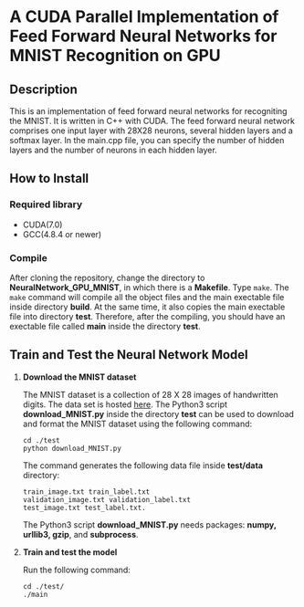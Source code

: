 # A CUDA Parallel Implementation of Feed Forward Neural Networks for MNIST Recognition on GPU

## Description
This is an implementation of feed forward neural networks for recogniting the MNIST. It is written in C++ with CUDA. 
The feed forward neural network comprises one input layer with 28X28 neurons, several hidden layers and a softmax layer.
In the main.cpp file, you can specify the number of hidden layers and the number of neurons in each hidden layer.

## How to Install
### Required library
* CUDA(7.0)
* GCC(4.8.4 or newer)

### Compile
After cloning the repository, change the directory to **NeuralNetwork\_GPU\_MNIST**, in which there is a **Makefile**. Type ```make```. The ```make``` command will compile all the object files and the main exectable file inside directory **build**. At the same time, it also copies the main exectable file into directory **test**. Therefore, after the compiling, you should have an exectable file called **main** inside the directory **test**.

## Train and Test the Neural Network Model
1. **Download the MNIST dataset**

   The MNIST dataset is a collection of 28 X 28 images of handwritten digits. The data set is hosted [here](http://yann.lecun.com/exdb/mnist/). The Python3 script **download_MNIST.py** inside the directory **test** can be used to download and format the MNIST dataset using the following command:  
   ```
   cd ./test
   python download_MNIST.py
   ```  
   The command generates the following data file inside **test/data** directory:  
   ```
   train_image.txt train_label.txt
   validation_image.txt validation_label.txt
   test_image.txt test_label.txt.
   ```  
   The Python3 script **download_MNIST.py** needs packages: **numpy, urllib3, gzip**, and **subprocess**.

2. **Train and test the model**

   Run the following command:  
   ```
   cd ./test/
   ./main
   ```

